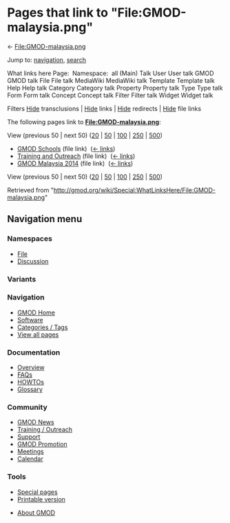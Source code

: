 <div id="mw-page-base" class="noprint">

</div>

<div id="mw-head-base" class="noprint">

</div>

<div id="content" class="mw-body" role="main">

<span id="top"></span>

<div id="mw-js-message" style="display:none;">

</div>



# <span dir="auto">Pages that link to "File:GMOD-malaysia.png"</span>

<div id="bodyContent">

<div id="contentSub">

←
[File:GMOD-malaysia.png](/wiki/File:GMOD-malaysia.png "File:GMOD-malaysia.png")

</div>

<div id="jump-to-nav" class="mw-jump">

Jump to: [navigation](#mw-navigation), [search](#p-search)

</div>

<div id="mw-content-text">

What links here Page:  Namespace:  all (Main) Talk User User talk GMOD
GMOD talk File File talk MediaWiki MediaWiki talk Template Template talk
Help Help talk Category Category talk Property Property talk Type Type
talk Form Form talk Concept Concept talk Filter Filter talk Widget
Widget talk

Filters
[Hide](/mediawiki/index.php?title=Special:WhatLinksHere/File:GMOD-malaysia.png&hidetrans=1 "Special:WhatLinksHere/File:GMOD-malaysia.png")
transclusions \|
[Hide](/mediawiki/index.php?title=Special:WhatLinksHere/File:GMOD-malaysia.png&hidelinks=1 "Special:WhatLinksHere/File:GMOD-malaysia.png")
links \|
[Hide](/mediawiki/index.php?title=Special:WhatLinksHere/File:GMOD-malaysia.png&hideredirs=1 "Special:WhatLinksHere/File:GMOD-malaysia.png")
redirects \|
[Hide](/mediawiki/index.php?title=Special:WhatLinksHere/File:GMOD-malaysia.png&hideimages=1 "Special:WhatLinksHere/File:GMOD-malaysia.png")
file links

The following pages link to
**[File:GMOD-malaysia.png](/wiki/File:GMOD-malaysia.png "File:GMOD-malaysia.png")**:

View (previous 50 \| next 50)
([20](/mediawiki/index.php?title=Special:WhatLinksHere/File:GMOD-malaysia.png&limit=20 "Special:WhatLinksHere/File:GMOD-malaysia.png")
\|
[50](/mediawiki/index.php?title=Special:WhatLinksHere/File:GMOD-malaysia.png&limit=50 "Special:WhatLinksHere/File:GMOD-malaysia.png")
\|
[100](/mediawiki/index.php?title=Special:WhatLinksHere/File:GMOD-malaysia.png&limit=100 "Special:WhatLinksHere/File:GMOD-malaysia.png")
\|
[250](/mediawiki/index.php?title=Special:WhatLinksHere/File:GMOD-malaysia.png&limit=250 "Special:WhatLinksHere/File:GMOD-malaysia.png")
\|
[500](/mediawiki/index.php?title=Special:WhatLinksHere/File:GMOD-malaysia.png&limit=500 "Special:WhatLinksHere/File:GMOD-malaysia.png"))

- [GMOD Schools](/wiki/GMOD_Schools "GMOD Schools") (file link) ‎
  <span class="mw-whatlinkshere-tools">([←
  links](/mediawiki/index.php?title=Special:WhatLinksHere&target=GMOD+Schools "Special:WhatLinksHere"))</span>
- [Training and
  Outreach](/wiki/Training_and_Outreach "Training and Outreach") (file
  link) ‎ <span class="mw-whatlinkshere-tools">([←
  links](/mediawiki/index.php?title=Special:WhatLinksHere&target=Training+and+Outreach "Special:WhatLinksHere"))</span>
- [GMOD Malaysia 2014](/wiki/GMOD_Malaysia_2014 "GMOD Malaysia 2014")
  (file link) ‎ <span class="mw-whatlinkshere-tools">([←
  links](/mediawiki/index.php?title=Special:WhatLinksHere&target=GMOD+Malaysia+2014 "Special:WhatLinksHere"))</span>

View (previous 50 \| next 50)
([20](/mediawiki/index.php?title=Special:WhatLinksHere/File:GMOD-malaysia.png&limit=20 "Special:WhatLinksHere/File:GMOD-malaysia.png")
\|
[50](/mediawiki/index.php?title=Special:WhatLinksHere/File:GMOD-malaysia.png&limit=50 "Special:WhatLinksHere/File:GMOD-malaysia.png")
\|
[100](/mediawiki/index.php?title=Special:WhatLinksHere/File:GMOD-malaysia.png&limit=100 "Special:WhatLinksHere/File:GMOD-malaysia.png")
\|
[250](/mediawiki/index.php?title=Special:WhatLinksHere/File:GMOD-malaysia.png&limit=250 "Special:WhatLinksHere/File:GMOD-malaysia.png")
\|
[500](/mediawiki/index.php?title=Special:WhatLinksHere/File:GMOD-malaysia.png&limit=500 "Special:WhatLinksHere/File:GMOD-malaysia.png"))

</div>

<div class="printfooter">

Retrieved from
"<http://gmod.org/wiki/Special:WhatLinksHere/File:GMOD-malaysia.png>"

</div>

<div id="catlinks" class="catlinks catlinks-allhidden">

</div>

<div class="visualClear">

</div>

</div>

</div>

<div id="mw-navigation">

## Navigation menu

<div id="mw-head">



<div id="left-navigation">

<div id="p-namespaces" class="vectorTabs" role="navigation"
aria-labelledby="p-namespaces-label">

### Namespaces

- <span id="ca-nstab-image"><a href="/wiki/File:GMOD-malaysia.png" accesskey="c"
  title="View the file page [c]">File</a></span>
- <span id="ca-talk"><a
  href="/mediawiki/index.php?title=File_talk:GMOD-malaysia.png&amp;action=edit&amp;redlink=1"
  accesskey="t"
  title="Discussion about the content page [t]">Discussion</a></span>

</div>

<div id="p-variants" class="vectorMenu emptyPortlet" role="navigation"
aria-labelledby="p-variants-label">

### 

### Variants[](#)

<div class="menu">

</div>

</div>

</div>





</div>

</div>

</div>

<div id="mw-panel">

<div id="p-logo" role="banner">

<a href="/wiki/Main_Page"
style="background-image: url(http://gmod.org/images/GMOD-cogs.png);"
title="Visit the main page"></a>

</div>

<div id="p-Navigation" class="portal" role="navigation"
aria-labelledby="p-Navigation-label">

### Navigation

<div class="body">

- <span id="n-GMOD-Home">[GMOD Home](/wiki/Main_Page)</span>
- <span id="n-Software">[Software](/wiki/GMOD_Components)</span>
- <span id="n-Categories-.2F-Tags">[Categories /
  Tags](/wiki/Categories)</span>
- <span id="n-View-all-pages">[View all
  pages](/wiki/Special:AllPages)</span>

</div>

</div>

<div id="p-Documentation" class="portal" role="navigation"
aria-labelledby="p-Documentation-label">

### Documentation

<div class="body">

- <span id="n-Overview">[Overview](/wiki/Overview)</span>
- <span id="n-FAQs">[FAQs](/wiki/Category:FAQ)</span>
- <span id="n-HOWTOs">[HOWTOs](/wiki/Category:HOWTO)</span>
- <span id="n-Glossary">[Glossary](/wiki/Glossary)</span>

</div>

</div>

<div id="p-Community" class="portal" role="navigation"
aria-labelledby="p-Community-label">

### Community

<div class="body">

- <span id="n-GMOD-News">[GMOD News](/wiki/GMOD_News)</span>
- <span id="n-Training-.2F-Outreach">[Training /
  Outreach](/wiki/Training_and_Outreach)</span>
- <span id="n-Support">[Support](/wiki/Support)</span>
- <span id="n-GMOD-Promotion">[GMOD
  Promotion](/wiki/GMOD_Promotion)</span>
- <span id="n-Meetings">[Meetings](/wiki/Meetings)</span>
- <span id="n-Calendar">[Calendar](/wiki/Calendar)</span>

</div>

</div>

<div id="p-tb" class="portal" role="navigation"
aria-labelledby="p-tb-label">

### Tools

<div class="body">

- <span id="t-specialpages"><a href="/wiki/Special:SpecialPages" accesskey="q"
  title="A list of all special pages [q]">Special pages</a></span>
- <span id="t-print"><a
  href="/mediawiki/index.php?title=Special:WhatLinksHere/File:GMOD-malaysia.png&amp;printable=yes"
  rel="alternate" accesskey="p"
  title="Printable version of this page [p]">Printable version</a></span>

</div>

</div>

</div>

</div>

<div id="footer" role="contentinfo">

- <span id="footer-places-about">[About
  GMOD](/wiki/GMOD:About "GMOD:About")</span>

<!-- -->






</div>
